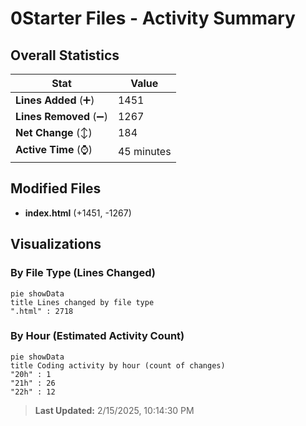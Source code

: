 # 0Starter Files - Activity Summary 

## Overall Statistics

| Stat                   | Value                                                             |
| ---------------------- | ----------------------------------------------------------------- |
| **Lines Added** (➕)   | 1451                                          |
| **Lines Removed** (➖) | 1267                                        |
| **Net Change** (↕)    | 184                |
| **Active Time** (⌚)   | 45 minutes |


## Modified Files
- **index.html** (+1451, -1267)

## Visualizations

### By File Type (Lines Changed)

```mermaid
pie showData
title Lines changed by file type
".html" : 2718
```

### By Hour (Estimated Activity Count)

```mermaid
pie showData
title Coding activity by hour (count of changes)
"20h" : 1
"21h" : 26
"22h" : 12
```


> **Last Updated:** 2/15/2025, 10:14:30 PM